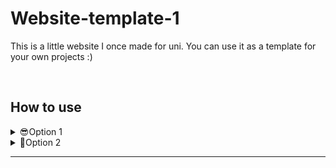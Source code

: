 # Website-template-1
This is a little website I once made for uni. You can use it as a template for your own projects :)

&nbsp;

## How to use

<details> 
<summary>😎Option 1</summary>
<br>
Just git clone this enire reposetory into your working folder.
<br>
<br>

```
git clone https://github.com/Squashy1659/Website-template-1.git
```

<br>

You **ABSOLUTELY NEED** to make your own changes. This website is everthing but polished or well made. However, if it's your first year it will (hopefully) get the job done.
</details>
<details> 
<summary>🦆Option 2</summary>
<br>

1. Download all files as a .ZIP file by going to "Code" ➡️ "Download as ZIP". <br>
2. Unzip all the files into your working directory.<br>
3. You **ABSOLUTELY NEED** to make your own changes. This website is everthing but polished or well made. However, if it's your first year it will (hopefully) get the job done. So just do it.<br>

</details>

<hr>
